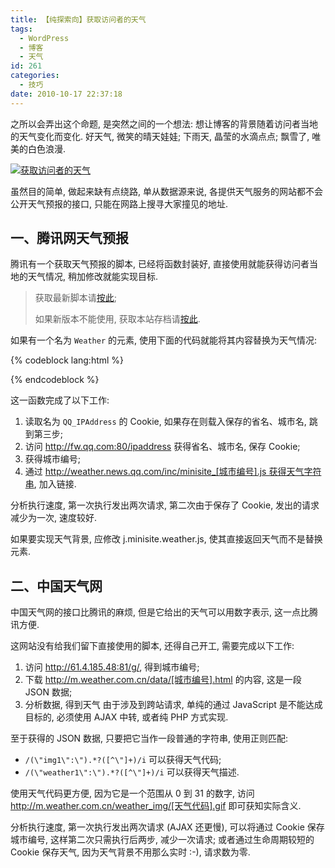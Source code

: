 ```yaml
---
title: 【纯探索向】获取访问者的天气
tags:
  - WordPress
  - 博客
  - 天气
id: 261
categories:
  - 技巧
date: 2010-10-17 22:37:18
---
```


之所以会弄出这个命题, 是突然之间的一个想法: 想让博客的背景随着访问者当地的天气变化而变化. 好天气, 微笑的晴天娃娃; 下雨天, 晶莹的水滴点点; 飘雪了, 唯美的白色浪漫.

[![获取访问者的天气](//img.beamnote.com/2010/get-the-weather-of-visitors.png)](//img.beamnote.com/2010/get-the-weather-of-visitors.png)<!-- more -->

虽然目的简单, 做起来缺有点绕路, 单从数据源来说, 各提供天气服务的网站都不会公开天气预报的接口, 只能在网路上搜寻大家撞见的地址.

## 一、腾讯网天气预报

腾讯有一个获取天气预报的脚本, 已经将函数封装好, 直接使用就能获得访问者当地的天气情况, 稍加修改就能实现目标.

> 获取最新脚本请[按此](http://minisite.qq.com/js/j.minisite.weather.js);
>
>
> 如果新版本不能使用, 获取本站存档请[按此](/wp-content/uploads/2010/10/j.minisite.weather.js).

如果有一个名为 `Weather` 的元素, 使用下面的代码就能将其内容替换为天气情况:

{% codeblock lang:html %}
<script src="j.minisite.weather.js"></script>
<script type="text/javascript">MiniSite.Weather.print('Weather');</script>
{% endcodeblock %}

这一函数完成了以下工作:

1. 读取名为 `QQ_IPAddress` 的 Cookie, 如果存在则载入保存的省名、城市名, 跳到第三步;
2. 访问 http://fw.qq.com:80/ipaddress 获得省名、城市名, 保存 Cookie;
3. 获得城市编号;
4. 通过 http://weather.news.qq.com/inc/minisite_[城市编号].js 获得天气字符串, 加入链接.

分析执行速度, 第一次执行发出两次请求, 第二次由于保存了 Cookie, 发出的请求减少为一次, 速度较好.

如果要实现天气背景, 应修改 j.minisite.weather.js, 使其直接返回天气而不是替换元素.

## 二、中国天气网

中国天气网的接口比腾讯的麻烦, 但是它给出的天气可以用数字表示, 这一点比腾讯方便.

这网站没有给我们留下直接使用的脚本, 还得自己开工, 需要完成以下工作:

1. 访问 http://61.4.185.48:81/g/, 得到城市编号;
2. 下载 http://m.weather.com.cn/data/[城市编号].html 的内容, 这是一段 JSON 数据;
3. 分析数据, 得到天气
由于涉及到跨站请求, 单纯的通过 JavaScript 是不能达成目标的, 必须使用 AJAX 中转, 或者纯 PHP 方式实现.

至于获得的 JSON 数据, 只要把它当作一段普通的字符串, 使用正则匹配:

* `/(\"img1\":\").*?([^\"]+)/i` 可以获得天气代码;
* `/(\"weather1\":\").*?([^\"]+)/i` 可以获得天气描述.

使用天气代码更方便, 因为它是一个范围从 0 到 31 的数字, 访问 http://m.weather.com.cn/weather_img/[天气代码].gif 即可获知实际含义.

分析执行速度, 第一次执行发出两次请求 (AJAX 还更慢), 可以将通过 Cookie 保存城市编号, 这样第二次只需执行后两步, 减少一次请求; 或者通过生命周期较短的 Cookie 保存天气, 因为天气背景不用那么实时 :-), 请求数为零.

